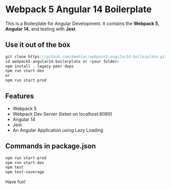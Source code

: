 # Webpack 5 Angular 14 Boilerplate
This is a Boilerplate for Angular Development. It contains the <strong>Webpack 5</strong>, <strong>Angular 14</strong>, and testing with <strong>Jest</strong>.

## Use it out of the box
```js
git clone https://github.com/bmehler/webpack5-angular14-boilerplate.git <your_folder>
cd webpack5-angular14-boilerplate or <your folder>
npm install --legacy-peer-deps
npm run start-dev
or
npm run start-prod
```

## Features
- Webpack 5
- Webpack Dev Server (listen on localhost:8080)
- Angular 14
- Jest
- An Angular Application using Lazy Loading

## Commands in package.json
```bash
npm run start-prod
npm run start-dev
npm test
npm test-coverage
```
Have fun!